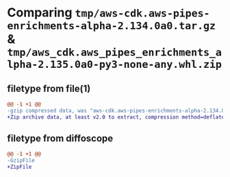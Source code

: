 # Comparing `tmp/aws-cdk.aws-pipes-enrichments-alpha-2.134.0a0.tar.gz` & `tmp/aws_cdk.aws_pipes_enrichments_alpha-2.135.0a0-py3-none-any.whl.zip`

## filetype from file(1)

```diff
@@ -1 +1 @@
-gzip compressed data, was "aws-cdk.aws-pipes-enrichments-alpha-2.134.0a0.tar", last modified: Tue Mar 26 18:11:32 2024, max compression
+Zip archive data, at least v2.0 to extract, compression method=deflate
```

## filetype from diffoscope

```diff
@@ -1 +1 @@
-GzipFile
+ZipFile
```

